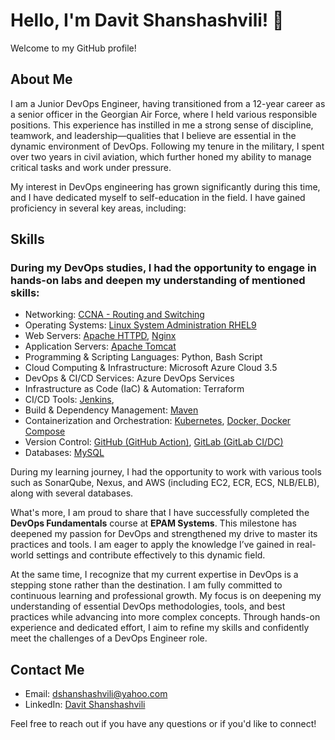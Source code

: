 # Hello, I'm Davit Shanshashvili! 👋

Welcome to my GitHub profile!

## About Me
I am a Junior DevOps Engineer, having transitioned from a 12-year career as a senior officer in the Georgian Air Force, where I held various responsible positions. This experience has instilled in me a strong sense of discipline, teamwork, and leadership—qualities that I believe are essential in the dynamic environment of DevOps. Following my tenure in the military, I spent over two years in civil aviation, which further honed my ability to manage critical tasks and work under pressure.

My interest in DevOps engineering has grown significantly during this time, and I have dedicated myself to self-education in the field. I have gained proficiency in several key areas, including:

## Skills
### During my DevOps studies, I had the opportunity to engage in hands-on labs and deepen my understanding of mentioned skills:

- Networking: [CCNA - Routing and Switching](https://github.com/Shanshashvili/DevOps_Labs/blob/networking-ccna-lab/README.md)
- Operating Systems: [Linux System Administration RHEL9](https://github.com/Shanshashvili/DevOps_Labs/blob/linux-lab/README.md)
- Web Servers: [Apache HTTPD](https://github.com/Shanshashvili/DevOps_Labs/blob/Apache-HTTPD-lab/README.md), [Nginx](https://github.com/Shanshashvili/DevOps_Labs/blob/Nginx-lab/README.md)
- Application Servers: [Apache Tomcat](https://github.com/Shanshashvili/DevOps_Labs/blob/Apache-Tomcat-lab/README.md)
- Programming & Scripting Languages: Python, Bash Script
- Cloud Computing & Infrastructure: Microsoft Azure Cloud 3.5
-	DevOps & CI/CD Services: Azure DevOps Services
-	Infrastructure as Code (IaC) & Automation: Terraform
- CI/CD Tools: [Jenkins](https://github.com/Shanshashvili/DevOps_Labs/blob/Jenkins-Lab/README.md),
- Build & Dependency Management: [Maven](https://github.com/Shanshashvili/DevOps_Labs/blob/Maven-Lab/README.md)
- Containerization and Orchestration: [Kubernetes](https://github.com/Shanshashvili/DevOps_Labs/tree/Kubernetes), [Docker, Docker Compose](https://github.com/Shanshashvili/DevOps_Labs/blob/Docker-Lab/README.md)
- Version Control: [GitHub (GitHub Action)](https://github.com/Shanshashvili/DevOps_Labs/blob/GitHub-lab/README.md), [GitLab (GitLab CI/DC)](https://github.com/Shanshashvili/DevOps_Labs/blob/GitLab-lab/README.md)
- Databases: [MySQL](https://github.com/Shanshashvili/DevOps_Labs/blob/MySQL-Lab/README.md)


During my learning journey, I had the opportunity to work with various tools such as SonarQube, Nexus, and AWS (including EC2, ECR, ECS, NLB/ELB), along with several databases.

What's more, I am proud to share that I have successfully completed the **DevOps Fundamentals** course at **EPAM Systems**. This milestone has deepened my passion for DevOps and strengthened my drive to master its practices and tools. I am eager to apply the knowledge I’ve gained in real-world settings and contribute effectively to this dynamic field.

At the same time, I recognize that my current expertise in DevOps is a stepping stone rather than the destination. I am fully committed to continuous learning and professional growth. My focus is on deepening my understanding of essential DevOps methodologies, tools, and best practices while advancing into more complex concepts. Through hands-on experience and dedicated effort, I aim to refine my skills and confidently meet the challenges of a DevOps Engineer role.

## Contact Me
- Email: [dshanshashvili@yahoo.com](mailto:dshanshashvili@yahoo.com)
- LinkedIn: [Davit Shanshashvili](https://www.linkedin.com/in/davit-shanshashvili-485346122/)

Feel free to reach out if you have any questions or if you'd like to connect!

